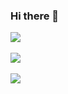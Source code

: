 ### Hi there 👋

<!--
**Ppojin/Ppojin** is a ✨ _special_ ✨ repository because its `README.md` (this file) appears on your GitHub profile.

Here are some ideas to get you started:

- 🔭 I’m currently working on ...
- 🌱 I’m currently learning ...
- 👯 I’m looking to collaborate on ...
- 🤔 I’m looking for help with ...
- 💬 Ask me about ...
- 📫 How to reach me: ...
- 😄 Pronouns: ...
- ⚡ Fun fact: ...
-->

<a href="https://github.com/ppojin/github-readme-stats">
  <img align="center" src="https://github-readme-stats.vercel.app/api?username=ppojin&show_icons=true&theme=dark" />
</a>
<br/>
<br/>
<a href="https://github.com/ppojin/github-readme-stats">
  <img align="center" src="https://github-readme-stats.vercel.app/api/top-langs/?username=anuraghazra&layout=compact&theme=dark" />
</a>
<br/>
<br/>
<a href="https://hits.seeyoufarm.com">
  <img src="https://hits.seeyoufarm.com/api/count/incr/badge.svg?url=https%3A%2F%2Fgithub.com%2FPpojin&count_bg=%2379C83D&title_bg=%23555555&icon=&icon_color=%23E7E7E7&title=hits&edge_flat=false"/>
</a>
